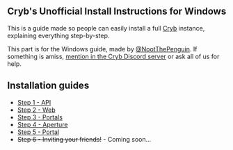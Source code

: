 Cryb's Unofficial Install Instructions for Windows
---

This is a guide made so people can easily install a full [Cryb](https://cryb.app) instance, explaining everything step-by-step.

This part is for the Windows guide, made by [@NootThePenguin](https://github.com/NootThePenguin "Noot#0420").
If something is amiss, [mention in the Cryb Discord server](https://discord.gg/ShTATH4) or ask all of us for help.

## Installation guides

* [Step 1 - API](01-api.md)
* [Step 2 - Web](02-web.md)
* [Step 3 - Portals](03-portals.md)
* [Step 4 - Aperture](04-aperture.md)
* [Step 5 - Portal](windows/05-portal.md)
* ~~Step 6 - Inviting your friends!~~ - Coming soon...
